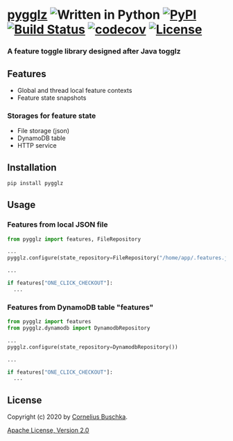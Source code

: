 # [pygglz](https://github.com/pygglz/pygglz) ![Written in Python](https://img.shields.io/badge/python-3.6,%203.7,%203.8-blue.svg) [![PyPI](https://img.shields.io/pypi/v/pygglz)](https://pypi.org/project/pygglz/) [![Build Status](https://travis-ci.com/pygglz/pygglz.svg?branch=master)](https://travis-ci.com/pygglz/pygglz) [![codecov](https://codecov.io/gh/pygglz/pygglz/branch/master/graph/badge.svg)](https://codecov.io/gh/pygglz/pygglz) [![License](https://img.shields.io/badge/License-Apache%202.0-blue.svg)](https://github.com/pygglz/pygglz/blob/master/license.txt)

### A feature toggle library designed after Java togglz

## Features
* Global and thread local feature contexts
* Feature state snapshots

### Storages for feature state
* File storage (json)
* DynamoDB table
* HTTP service

## Installation

```bash
pip install pygglz
```

## Usage

### Features from local JSON file

```python
from pygglz import features, FileRepository

...
pygglz.configure(state_repository=FileRepository("/home/app/.features.json"))

...

if features["ONE_CLICK_CHECKOUT"]:
  ...
```

### Features from DynamoDB table "features"

```python
from pygglz import features
from pygglz.dynamodb import DynamodbRepository

...
pygglz.configure(state_repository=DynamodbRepository())

...

if features["ONE_CLICK_CHECKOUT"]:
  ...
```

## License
Copyright (c) 2020 by [Cornelius Buschka](https://github.com/cbuschka).

[Apache License, Version 2.0](./license.txt)
